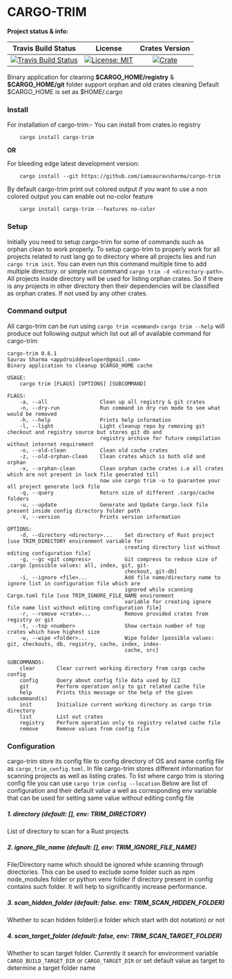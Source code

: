 # CARGO-TRIM

**Project status & info:**

| Travis Build Status | License | Crates Version |
| :-----------------: | :-----: | :------------: |
| [![Travis Build Status][build_badge]][build_link] | [![License: MIT][license_badge]][license_link] | [![Crate][cratesio_badge]][cratesio_link] |

Binary application for cleaning __\$CARGO_HOME/registry__  & __\$CARGO_HOME/git__ folder support orphan and old crates cleaning
Default \$CARGO_HOME is set as \$HOME/.cargo

### Install

For installation of cargo-trim:-
You can install from crates.io registry
```
    cargo install cargo-trim
```
__OR__

For bleeding edge latest development version:
```
    cargo install --git https://github.com/iamsauravsharma/cargo-trim
```

By default cargo-trim print out colored output if you want to use a non colored output you can enable out no-color feature
```
    cargo install cargo-trim --features no-color
```

### Setup
Initially you need to setup cargo-trim for some of commands such as orphan clean to work properly.
To setup cargo-trim to properly work for all projects related to rust lang go to directory where all projects lies and run
`cargo trim init`. You can even run this command multiple time to add multiple directory.
or simple run command `cargo trim -d <directory-path>`. All projects inside directory will be used for listing orphan crates. So
if there is any projects in other directory then their dependencies will be classified as orphan crates. If not used by any
other crates.

### Command output
All cargo-trim can be run using `cargo trim <command>`
`cargo trim --help` will produce out following output which list out all of available command for cargo-trim
```
cargo-trim 0.6.1
Saurav Sharma <appdroiddeveloper@gmail.com>
Binary application to cleanup $CARGO_HOME cache

USAGE:
    cargo trim [FLAGS] [OPTIONS] [SUBCOMMAND]

FLAGS:
    -a, --all                 Clean up all registry & git crates
    -n, --dry-run             Run command in dry run mode to see what would be removed
    -h, --help                Prints help information
    -l, --light               Light cleanup repo by removing git checkout and registry source but stores git db and
                              registry archive for future compilation without internet requirement
    -o, --old-clean           Clean old cache crates
    -z, --old-orphan-clean    Clean crates which is both old and orphan
    -x, --orphan-clean        Clean orphan cache crates i.e all crates which are not present in lock file generated till
                              now use cargo trim -u to guarantee your all project generate lock file
    -q, --query               Return size of different .cargo/cache folders
    -u, --update              Generate and Update Cargo.lock file present inside config directory folder path
    -V, --version             Prints version information

OPTIONS:
    -d, --directory <directory>...    Set directory of Rust project [use TRIM_DIRECTORY environment variable for
                                      creating directory list without editing configuration file]
    -g, --gc <git compress>           Git compress to reduce size of .cargo [possible values: all, index, git, git-
                                      checkout, git-db]
    -i, --ignore <file>...            Add file name/directory name to ignore list in configuration file which are
                                      ignored while scanning Cargo.toml file [use TRIM_IGNORE_FILE_NAME environment
                                      variable for creating ignore file name list without editing configuration file]
    -r, --remove <crate>...           Remove provided crates from registry or git
    -t, --top <number>                Show certain number of top crates which have highest size
    -w, --wipe <folder>...            Wipe folder [possible values: git, checkouts, db, registry, cache, index, index-
                                      cache, src]

SUBCOMMANDS:
    clear       Clear current working directory from cargo cache config
    config      Query about config file data used by CLI
    git         Perform operation only to git related cache file
    help        Prints this message or the help of the given subcommand(s)
    init        Initialize current working directory as cargo trim directory
    list        List out crates
    registry    Perform operation only to registry related cache file
    remove      Remove values from config file
```

### Configuration
cargo-trim store its config file to config directory of OS and name config file as `cargo_trim_config.toml`.
In file cargo-trim stores different information for scanning projects as well as listing crates.
To list where cargo trim is storing config file you can use `cargo trim config --location`
Below are list of configuration and their default value a well as corresponding env variable that can be used for setting
same value without editing config file

##### 1. directory (default: [], env: TRIM_DIRECTORY)
List of directory to scan for a Rust projects

##### 2. __ignore_file_name__ (default: [], env: TRIM_IGNORE_FILE_NAME)
File/Directory name which should be ignored while scanning through directories. This can be used to exclude some folder
such as npm node_modules folder or python venv folder if directory present in config contains such folder. It will help
to significantly increase performance.

##### 3. __scan_hidden_folder__ (default: false. env: TRIM_SCAN_HIDDEN_FOLDER)
Whether to scan hidden folder(i.e folder which start with dot notation) or not

##### 4. __scan_target_folder__ (default: false, env: TRIM_SCAN_TARGET_FOLDER)
Whether to scan target folder. Currently it search for environment variable `CARGO_BUILD_TARGET_DIR` or `CARGO_TARGET_DIR`
or set default value as target to determine a target folder name

[git_link]: https://github.com/iamsauravsharma/cargo-trim

[build_badge]: https://img.shields.io/travis/com/iamsauravsharma/cargo-trim.svg?logo=travis
[build_link]: https://travis-ci.com/iamsauravsharma/cargo-trim

[license_badge]: https://img.shields.io/github/license/iamsauravsharma/cargo-trim.svg
[license_link]: LICENSE

[cratesio_badge]: https://img.shields.io/crates/v/cargo-trim.svg
[cratesio_link]: https://crates.io/crates/cargo-trim
